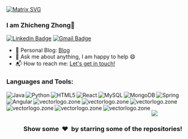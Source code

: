 [![Matrix SVG](https://raw.githubusercontent.com/rodrigograca31/rodrigograca31/master/matrix.svg)](https://www.youtube.com/watch?v=SDkAGkd4NLc)

### I am Zhicheng Zhong👋

[![Linkedin Badge](https://img.shields.io/badge/-Zhicheng-blue?style=flat-square&logo=Linkedin&logoColor=white&link=https://www.linkedin.com/in/zhicheng-z-35805722b/)](https://www.linkedin.com/in/zhicheng-z-35805722b/)
[![Gmail Badge](https://img.shields.io/badge/-zzcjob397@gmail.com-c14438?style=flat-square&logo=Gmail&logoColor=white&link=mailto:zzcjob397@gmail.com)](mailto:zzcjob397@gmail.com)

- 🔭 Personal Blog: [Blog](https://chriszzhong.github.io/)
- 💬 Ask me about anything, I am happy to help :smile:
- 📬 How to reach me: [Let's get in touch!](https://www.linkedin.com/in/zhicheng-z-35805722b/)

### Languages and Tools:

<img align="left" src="https://www.vectorlogo.zone/logos/java/java-horizontal.svg" alt="Java">

<img align="left" src="https://www.vectorlogo.zone/logos/python/python-horizontal.svg" alt="Python">

<img align="left" src="https://www.vectorlogo.zone/logos/w3_html5/w3_html5-ar21.svg" alt="HTML5">

<img align="left" src="https://www.vectorlogo.zone/logos/reactjs/reactjs-ar21.svg" alt="React">

<img align="left" src="https://www.vectorlogo.zone/logos/mysql/mysql-horizontal.svg" alt="MySQL">

<img align="left" src="https://www.vectorlogo.zone/logos/mongodb/mongodb-ar21.svg" alt="MongoDB">

<img align="left" src="https://www.vectorlogo.zone/logos/springio/springio-ar21.svg" alt="Spring">

<img align="left" src="https://www.vectorlogo.zone/logos/angular/angular-ar21.svg" alt="Angular">

<img align="left" src="https://www.vectorlogo.zone/logos/rabbitmq/rabbitmq-ar21.svg" alt="vectorlogo.zone">

<img align="left" src="https://www.vectorlogo.zone/logos/jenkins/jenkins-ar21.svg" alt="vectorlogo.zone">

<img align="left" src="https://www.vectorlogo.zone/logos/git-scm/git-scm-ar21.svg" alt="vectorlogo.zone">

<img align="left" src="https://www.vectorlogo.zone/logos/amazon_aws/amazon_aws-ar21.svg" alt="vectorlogo.zone">

<img align="left" src="https://www.vectorlogo.zone/logos/google_cloud/google_cloud-ar21.svg" alt="vectorlogo.zone">

<img align="left" src="https://www.vectorlogo.zone/logos/jupyter/jupyter-ar21.svg" alt="vectorlogo.zone">

<br />
<br />

<p>
    <a href="https://gitstats.me/ChrisZZhong" target="_blank"> 
        <img src="https://github-readme-stats.vercel.app/api?username=ChrisZZhong&&show_icons=true&hi&theme=dark&count_private=true&include_all_commits=true">
    </a>
</p>

<div align="center">
<h3 align="center">Show some &nbsp;❤️&nbsp; by starring some of the repositories!</h3>
